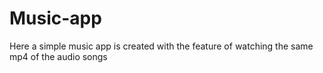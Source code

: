 # Music-app
Here a simple music app is created with the feature of watching the same mp4 of the audio songs
